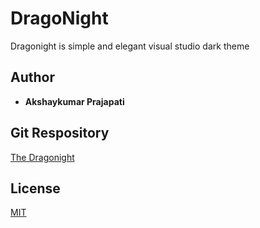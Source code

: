 # DragoNight
Dragonight is simple and elegant visual studio dark theme

## Author
* **Akshaykumar Prajapati**

## Git Respository
[The Dragonight](https://gitlab.com/Akshaykumar2908/the-dragonight)

## License
[MIT](https://choosealicense.com/licenses/mit/)